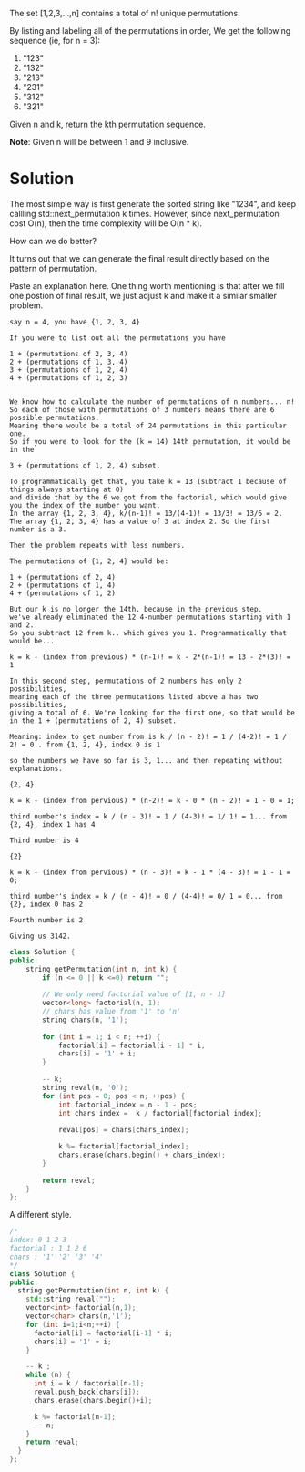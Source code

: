 The set [1,2,3,…,n] contains a total of n! unique permutations.

By listing and labeling all of the permutations in order, We get the following sequence (ie, for n = 3):

1. "123"  
2. "132"  
3. "213"  
4. "231"  
5. "312"  
6. "321"  
  
Given n and k, return the kth permutation sequence.

__Note__: Given n will be between 1 and 9 inclusive.


# Solution

The most simple way is first generate the sorted string like "1234", and keep callling std::next_permutation k times. However, since next_permutation cost O(n), then the time complexity will be O(n * k).
  
How can we do better? 
  
It turns out that we can generate the final result directly based on the pattern of permutation.
  

Paste an explanation here. One thing worth mentioning is that after we fill one postion of final result, we just adjust k and make it a similar smaller problem.
  
```
say n = 4, you have {1, 2, 3, 4}

If you were to list out all the permutations you have

1 + (permutations of 2, 3, 4)
2 + (permutations of 1, 3, 4)
3 + (permutations of 1, 2, 4)
4 + (permutations of 1, 2, 3)


We know how to calculate the number of permutations of n numbers... n! 
So each of those with permutations of 3 numbers means there are 6 possible permutations. 
Meaning there would be a total of 24 permutations in this particular one. 
So if you were to look for the (k = 14) 14th permutation, it would be in the

3 + (permutations of 1, 2, 4) subset.

To programmatically get that, you take k = 13 (subtract 1 because of things always starting at 0) 
and divide that by the 6 we got from the factorial, which would give you the index of the number you want. 
In the array {1, 2, 3, 4}, k/(n-1)! = 13/(4-1)! = 13/3! = 13/6 = 2. 
The array {1, 2, 3, 4} has a value of 3 at index 2. So the first number is a 3.

Then the problem repeats with less numbers.

The permutations of {1, 2, 4} would be:

1 + (permutations of 2, 4)
2 + (permutations of 1, 4)
4 + (permutations of 1, 2)

But our k is no longer the 14th, because in the previous step, 
we've already eliminated the 12 4-number permutations starting with 1 and 2. 
So you subtract 12 from k.. which gives you 1. Programmatically that would be...

k = k - (index from previous) * (n-1)! = k - 2*(n-1)! = 13 - 2*(3)! = 1

In this second step, permutations of 2 numbers has only 2 possibilities, 
meaning each of the three permutations listed above a has two possibilities, 
giving a total of 6. We're looking for the first one, so that would be in the 1 + (permutations of 2, 4) subset.

Meaning: index to get number from is k / (n - 2)! = 1 / (4-2)! = 1 / 2! = 0.. from {1, 2, 4}, index 0 is 1

so the numbers we have so far is 3, 1... and then repeating without explanations.

{2, 4}

k = k - (index from pervious) * (n-2)! = k - 0 * (n - 2)! = 1 - 0 = 1;

third number's index = k / (n - 3)! = 1 / (4-3)! = 1/ 1! = 1... from {2, 4}, index 1 has 4

Third number is 4

{2}

k = k - (index from pervious) * (n - 3)! = k - 1 * (4 - 3)! = 1 - 1 = 0;

third number's index = k / (n - 4)! = 0 / (4-4)! = 0/ 1 = 0... from {2}, index 0 has 2

Fourth number is 2

Giving us 3142. 
```  
  
```cpp
class Solution {
public:
    string getPermutation(int n, int k) {
        if (n <= 0 || k <=0) return "";
        
        // We only need factorial value of [1, n - 1]
        vector<long> factorial(n, 1);
        // chars has value from '1' to 'n'
        string chars(n, '1');
        
        for (int i = 1; i < n; ++i) {
            factorial[i] = factorial[i - 1] * i;
            chars[i] = '1' + i;
        }
        
        -- k;
        string reval(n, '0');
        for (int pos = 0; pos < n; ++pos) {
            int factorial_index = n - 1 - pos;            
            int chars_index =  k / factorial[factorial_index];
            
            reval[pos] = chars[chars_index];

            k %= factorial[factorial_index];
            chars.erase(chars.begin() + chars_index);
        }
        
        return reval;
    }
};
```

A different style.
  
```cpp
/*
index: 0 1 2 3 
factorial : 1 1 2 6
chars : '1' '2' '3' '4'
*/
class Solution {
public:
  string getPermutation(int n, int k) {
    std::string reval("");
    vector<int> factorial(n,1);
    vector<char> chars(n,'1');
    for (int i=1;i<n;++i) {
      factorial[i] = factorial[i-1] * i;
      chars[i] = '1' + i;
    }

    -- k ;
    while (n) {
      int i = k / factorial[n-1];
      reval.push_back(chars[i]);
      chars.erase(chars.begin()+i);

      k %= factorial[n-1];
      -- n;
    }
    return reval;
  }
};
```
